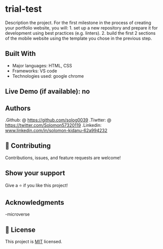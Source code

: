 # trial-test

 Description the project.
    For the first milestone in the process of creating your portfolio website, you will:
    1. set up a new repository and prepare it for development using best practices (e.g. linters).
    2. build the first 2 sections of the mobile website using the template you chose in the previous step.

## Built With
- Major languages: HTML, CSS
- Frameworks: VS code
- Technologies used: google chrome

## Live Demo (if available): no

## Authors
 .Github:  @ https://github.com/solog0039
 .Tiwtter: @ https://twitter.com/Solomon57320119
 .Linkedin:  www.linkedin.com/in/solomon-kidanu-62a994232

## 🤝 Contributing
Contributions, issues, and feature requests are welcome!

## Show your support

Give a ⭐️ if you like this project!

## Acknowledgments

-microverse

## 📝 License
This project is [MIT](./MIT.md) licensed.